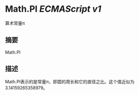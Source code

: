# Math.PI _ECMAScript v1_

算术常量π

## 摘要

Math.PI

## 描述

Math.PI表示的是常量π，即圆的周长和它的直径之比。这个值近似为3.14159265358979。

